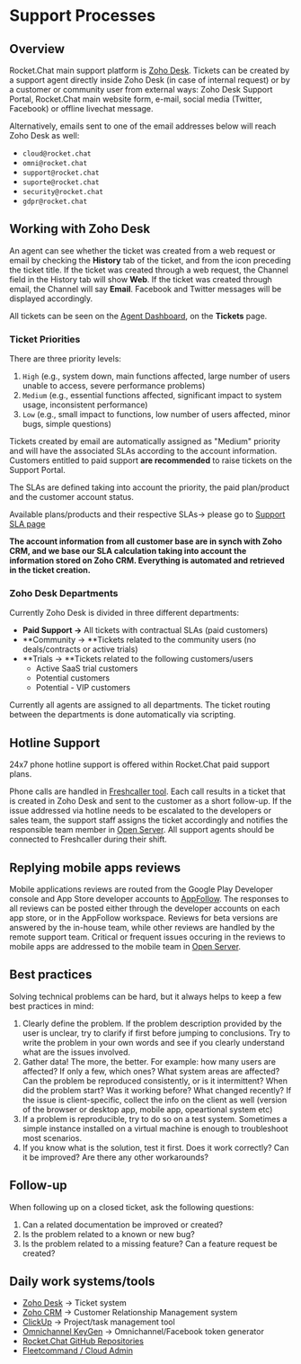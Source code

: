 # Support Processes

## Overview

Rocket.Chat main support platform is [Zoho Desk](https://desk.rocket.chat). Tickets can be created by a support agent directly inside Zoho Desk (in case of internal request) or by a customer or community user from external ways: Zoho Desk Support Portal, Rocket.Chat main website form, e-mail, social media (Twitter, Facebook) or offline livechat message.

Alternatively, emails sent to one of the email addresses below will reach Zoho Desk as well:

* `cloud@rocket.chat`
* `omni@rocket.chat`
* `support@rocket.chat`
* `suporte@rocket.chat`
* `security@rocket.chat`
* `gdpr@rocket.chat`

## Working with Zoho Desk

An agent can see whether the ticket was created from a web request or email by checking the **History** tab of the ticket, and from the icon preceding the ticket title. If the ticket was created through a web request, the Channel field in the History tab will show **Web**. If the ticket was created through email, the Channel will say **Email**. Facebook and Twitter messages will be displayed accordingly.

All tickets can be seen on the [Agent Dashboard](https://desk.rocket.chat/support/rocketchat/ShowHomePage.do#Cases/q/duedate), on the **Tickets** page.

### Ticket Priorities

There are three priority levels:

1. `High` (e.g., system down, main functions affected, large number of users unable to access, severe performance problems)
2. `Medium` (e.g., essential functions affected, significant impact to system usage, inconsistent performance)
3. `Low` (e.g., small impact to functions, low number of users affected, minor bugs, simple questions)

Tickets created by email are automatically assigned as "Medium" priority and will have the associated SLAs according to the account information. Customers entitled to paid support **are recommended** to raise tickets on the Support Portal.

The SLAs are defined taking into account the priority, the paid plan/product and the customer account status.

Available plans/products and their respective SLAs-> please go to [Support SLA page](https://rocket.chat/handbook/support/slas/)

**The account information from all customer base are in synch with Zoho CRM, and we base our SLA calculation taking into account the information stored on Zoho CRM. Everything is automated and retrieved in the ticket creation.**

### Zoho Desk Departments

Currently Zoho Desk is divided in three different departments:

* **Paid Support ->** All tickets with contractual SLAs (paid customers)
* **Community -> **Tickets related to the community users (no deals/contracts or active trials)
* **Trials -> **Tickets related to the following customers/users
  * Active SaaS trial customers
  * Potential customers
  * Potential - VIP customers

Currently all agents are assigned to all departments. The ticket routing between the departments is done automatically via scripting.

## Hotline Support

24x7 phone hotline support is offered within Rocket.Chat paid support plans.&#x20;

Phone calls are handled in [Freshcaller tool](https://rocketphone.freshcaller.com). Each call results in a ticket that is created in Zoho Desk and sent to the customer as a short follow-up. If the issue addressed via hotline needs to be escalated to the developers or sales team, the support staff assigns the ticket accordingly and notifies the responsible team member in [Open Server](https://open.rocket.chat). All support agents should be connected to Freshcaller during their shift.

## Replying mobile apps reviews

Mobile applications reviews are routed from the Google Play Developer console and App Store developer accounts to [AppFollow](https://watch.appfollow.io/apps/rocket-chat/). The responses to all reviews can be posted either through the developer accounts on each app store, or in the AppFollow workspace. Reviews for beta versions are answered by the in-house team, while other reviews are handled by the remote support team. Critical or frequent issues occuring in the reviews to mobile apps are addressed to the mobile team in [Open Server](https://open.rocket.chat).

## Best practices

Solving technical problems can be hard, but it always helps to keep a few best practices in mind:

1. Clearly define the problem. If the problem description provided by the user is unclear, try to clarify if first before jumping to conclusions. Try to write the problem in your own words and see if you clearly understand what are the issues involved.
2. Gather data! The more, the better. For example: how many users are affected? If only a few, which ones? What system areas are affected? Can the problem be reproduced consistently, or is it intermittent? When did the problem start? Was it working before? What changed recently? If the issue is client-specific, collect the info on the client as well (version of the browser or desktop app, mobile app, opeartional system etc)
3. If a problem is reproducible, try to do so on a test system. Sometimes a simple instance installed on a virtual machine is enough to troubleshoot most scenarios.
4. If you know what is the solution, test it first. Does it work correctly? Can it be improved? Are there any other workarounds?

## Follow-up

When following up on a closed ticket, ask the following questions:

1. Can a related documentation be improved or created?
2. Is the problem related to a known or new bug?
3. Is the problem related to a missing feature? Can a feature request be created?

## Daily work systems/tools

* [Zoho Desk](https://desk.rocket.chat/support/rocketchat/ShowHomePage.do#Cases) -> Ticket system
* [Zoho CRM](https://crm.zoho.com/crm/org660081933/tab/Home/begin) -> Customer Relationship Management system
* [ClickUp](https://app.clickup.com/4207297/v/l/li/31350041?pr=3057758) -> Project/task management tool
* [Omnichannel KeyGen](https://rocketchat-omnichannel-mgmt.frd.mn) -> Omnichannel/Facebook token generator
* [Rocket.Chat GitHub Repositories](https://github.com/RocketChat)
* [Fleetcommand / Cloud Admin](https://cloud.rocket.chat/admin)

